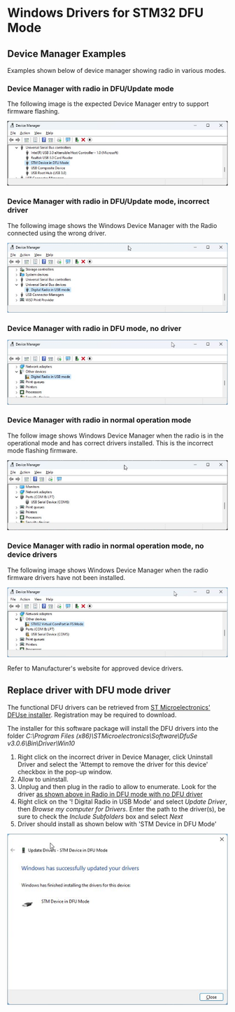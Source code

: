# Windows Drivers for STM32 DFU Mode

## Device Manager Examples

Examples shown below of device manager showing radio in various modes.

### Device Manager with radio in DFU/Update mode

The following image is the expected Device Manager entry to support firmware flashing.

![Windows Device Manager showing 'Digital Radio in USB mode' to indicate correct DFU/Update mode](../_media/uv380_flash_win_devicemanager_correctDFU.jpg)

### Device Manager with radio in DFU/Update mode, incorrect driver

The following image shows the Windows Device Manager with the Radio connected using the wrong driver.

![Windows Device Manager showing 'Digital Radio in USB mode' to indicate incorrect DFU/Update driver](../_media/uv380_flash_win_devicemanager_incorrectDFU.jpg)

### Device Manager with radio in DFU mode, no driver

![Windows Device Manager showing 'Digital Radio in USB mode' with no driver icon](../_media/uv380_flash_win_devicemanager_noDFU.jpg)

### Device Manager with radio in normal operation mode

The follow image shows Windows Device Manager when the radio is in the operational mode and has correct drivers installed. This is the incorrect mode flashing firmware.

![Windows Device Manager showing 'USB Serial Device (COMx)'](../_media/uv380_flash_win_devicemanager_comport.jpg)

### Device Manager with radio in normal operation mode, no device drivers

The following image shows Windows Device Manager when the radio firmware drivers have not been installed.

![Windows Device Manager showing 'Other Devices'->'STM32 Virtual ComPort in FS Mode' & 'Ports (COM & LPT)'->'USB Serial Device (COMx)' without drivers](../_media/uv380_flash_win_devicemanager_nodrivers.jpg)

Refer to Manufacturer's website for approved device drivers.

## Replace driver with DFU mode driver

The functional DFU drivers can be retrieved from [ST Microelectronics' DFUse installer](https://www.st.com/en/development-tools/stsw-stm32080.html). Registration may be required to download.

The installer for this software package will install the DFU drivers into the folder *C:\Program Files (x86)\STMicroelectronics\Software\DfuSe v3.0.6\Bin\Driver\Win10*

1. Right click on the incorrect driver in Device Manager, click Uninstall Driver and select the 'Attempt to remove the driver for this device' checkbox in the pop-up window.
2. Allow to uninstall.  
3. Unplug and then plug in the radio to allow to enumerate. Look for the driver [as shown above in Radio in DFU mode with no DFU driver](#device-manager-with-radio-in-dfu-mode-no-driver)
4. Right click on the '! Digital Radio in USB Mode' and select *Update Driver*, then *Browse my computer for Drivers*. Enter the path to the driver(s), be sure to check the *Include Subfolders* box and select *Next*
5. Driver should install as shown below with 'STM Device in DFU Mode'

![Device Manager showing 'STEM Device in DFU Mode'](../_media/drivers_stm32_dfumodeSuccess.jpg)
